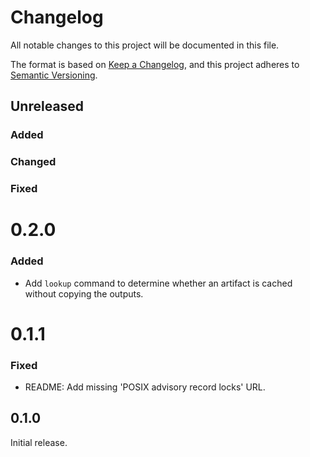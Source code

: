 # Changelog

All notable changes to this project will be documented in this file.

The format is based on [Keep a Changelog](https://keepachangelog.com/en/1.0.0/), and this project
adheres to [Semantic Versioning](https://semver.org/spec/v2.0.0.html).


## Unreleased

### Added

### Changed

### Fixed


# 0.2.0

### Added
- Add `lookup` command to determine whether an artifact is cached without copying the outputs.


# 0.1.1

### Fixed
- README: Add missing 'POSIX advisory record locks' URL.


## 0.1.0

Initial release.
